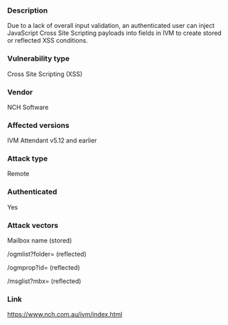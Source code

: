 ### Description

Due to a lack of overall input validation, an authenticated user can inject JavaScript Cross Site Scripting payloads into fields in IVM to create stored or reflected XSS conditions. 

### Vulnerability type

Cross Site Scripting (XSS)

### Vendor
NCH Software

### Affected versions

IVM Attendant v5.12 and earlier

### Attack type

Remote

### Authenticated

Yes

### Attack vectors

Mailbox name (stored)

/ogmlist?folder= (reflected)

/ogmprop?id= (reflected)

/msglist?mbx= (reflected)

### Link

https://www.nch.com.au/ivm/index.html
